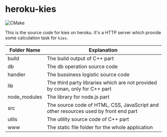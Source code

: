 # heroku-kies

![CMake](https://github.com/KieQ/heroku-kies/workflows/CMake/badge.svg)

This is the source code for kies on heroku. It's a HTTP server which provide some calculation task for `kies`.

|Folder Name|Explanation|
|----|----|
|build|The build output of C++ part|
|db| The db operation source code|
handler| The bussiness logistic source code|
|lib| The third party libraries which are not provided by conan, only for C++ part|
|node_modules| The library for node.js part|
|src| The source code of HTML, CSS, JavaScript and other resources used by front end part|
|utils| The utility source code of C++ part|
|www| The static file folder for the whole application|
